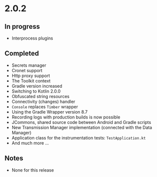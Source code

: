 # 2.0.2

## In progress

- Interprocess plugins

## Completed

- Secrets manager
- Cronet support
- Http proxy support
- The Toolkit context
- Gradle version increased
- Switching to Kotlin 2.0.0
- Obfuscated string resources
- Connectivity (changes) handler
- `Console` replaces `Timber` wrapper
- Using the Gradle Wrapper version 8.7
- Recording logs with production builds is now possible
- JCommons, shared source code between Android and Gradle scripts
- New Transmission Manager implementation (connected with the Data Manager)
- Application class for the instrumentation tests: `TestApplication.kt` 
- And much more ...

## Notes

- None for this release
